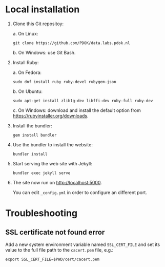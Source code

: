 # Local installation

  1. Clone this Git repositoy:

     a. On Linux:

        ```
        git clone https://github.com/PDOK/data.labs.pdok.nl
        ```

     b. On Windows: use Git Bash.

  2. Install Ruby:

     a. On Fedora:

        ```
        sudo dnf install ruby ruby-devel rubygem-json
        ```

     b. On Ubuntu:

        ```
        sudo apt-get install zlib1g-dev libffi-dev ruby-full ruby-dev
        ```

     c. On Windows: download and install the default option from
        <https://rubyinstaller.org/downloads>.

  3. Install the bundler:

     ```
     gem install bundler
     ```

  4. Use the bundler to install the website:

     ```
     bundler install
     ```

  5. Start serving the web site with Jekyll:
  
     ```
     bundler exec jekyll serve
     ```

  6. The site now run on <http://localhost:5000>.
  
     You can edit `_config.yml` in order to configure an different
     port.

# Troubleshooting

## SSL certificate not found error

Add a new system environment variable named `SSL_CERT_FILE` and set
its value to the full file path to the `cacert.pem` file, e.g.:

```
export SSL_CERT_FILE=$PWD/cert/cacert.pem
```
